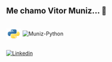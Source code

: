 ## Me chamo Vitor Muniz... 👋

<div style="display: inline_block"><br>
  <img align="center" alt="Muniz-Python" height="30" width="40" src="https://raw.githubusercontent.com/devicons/devicon/master/icons/python/python-original.svg">
  <img align="center" alt="Muniz-Python" height="30" width="40" src="https://raw.githubusercontent.com/devicons/devicon/master/icons/powerbi/powerbi-original.svg">
  </div>

##

[![Linkedin](https://img.shields.io/badge/LinkedIn-0077B5?style=for-the-badge&logo=linkedin&logoColor=white)](https://www.linkedin.com/in/vitor-muniz-0393932a4/)


<!--
**Munniz1309/Munniz1309** is a ✨ _special_ ✨ repository because its `README.md` (this file) appears on your GitHub profile.

Here are some ideas to get you started:

- 🔭 Estou em busca de um estágio
- 🌱 I’m currently learning ...
- 👯 I’m looking to collaborate on ...
- 🤔 I’m looking for help with ...
- 💬 Ask me about ...
- 📫 How to reach me: ...
- 😄 Pronouns: ...
- ⚡ Fun fact: ...
-->
